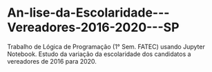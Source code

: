 # An-lise-da-Escolaridade---Vereadores-2016-2020---SP
Trabalho de Lógica de Programação (1° Sem. FATEC) usando Jupyter Notebook. Estudo da variação da escolaridade dos candidatos a vereadores de 2016 para 2020.
